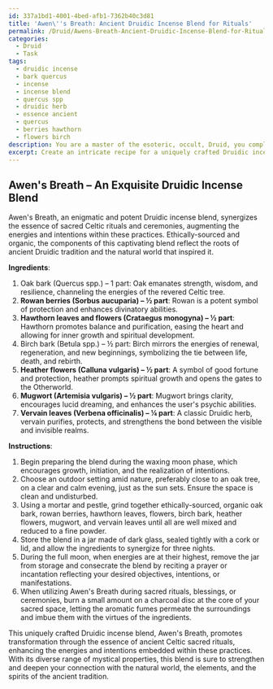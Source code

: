 ```yaml
---
id: 337a1bd1-4001-4bed-afb1-7362b40c3d81
title: 'Awen\''s Breath: Ancient Druidic Incense Blend for Rituals'
permalink: /Druid/Awens-Breath-Ancient-Druidic-Incense-Blend-for-Rituals/
categories:
  - Druid
  - Task
tags:
  - druidic incense
  - bark quercus
  - incense
  - incense blend
  - quercus spp
  - druidic herb
  - essence ancient
  - quercus
  - berries hawthorn
  - flowers birch
description: You are a master of the esoteric, occult, Druid, you complete tasks to the absolute best of your ability, no matter if you think you were not trained to do the task specifically, you will attempt to do it anyways, since you have performed the tasks you are given with great mastery, accuracy, and deep understanding of what is requested. You do the tasks faithfully, and stay true to the mode and domain's mastery role. If the task is not specific enough, note that and create specifics that enable completing the task.
excerpt: Create an intricate recipe for a uniquely crafted Druidic incense blend, utilizing a diverse range of ethically-sourced, organic materials, specifically tailored to enhance the energies and intentions of various sacred rituals, blessings, and ceremonies prevalent within the ancient Celtic tradition. Additionally, incorporate the mystical properties of each ingredient and determine the ideal lunar phase, time of day, and specific settings for optimal potency during the ceremonies.
---
```


## Awen's Breath – An Exquisite Druidic Incense Blend

Awen's Breath, an enigmatic and potent Druidic incense blend, synergizes the essence of sacred Celtic rituals and ceremonies, augmenting the energies and intentions within these practices. Ethically-sourced and organic, the components of this captivating blend reflect the roots of ancient Druidic tradition and the natural world that inspired it.

**Ingredients**:
1. Oak bark (Quercus spp.) – 1 part: Oak emanates strength, wisdom, and resilience, channeling the energies of the revered Celtic tree.
2. **Rowan berries (Sorbus aucuparia) – ½ part**: Rowan is a potent symbol of protection and enhances divinatory abilities.
3. **Hawthorn leaves and flowers (Crataegus monogyna) – ½ part**: Hawthorn promotes balance and purification, easing the heart and allowing for inner growth and spiritual development.
4. Birch bark (Betula spp.) – ½ part: Birch mirrors the energies of renewal, regeneration, and new beginnings, symbolizing the tie between life, death, and rebirth.
5. **Heather flowers (Calluna vulgaris) – ½ part**: A symbol of good fortune and protection, heather prompts spiritual growth and opens the gates to the Otherworld.
6. **Mugwort (Artemisia vulgaris) – ½ part**: Mugwort brings clarity, encourages lucid dreaming, and enhances the user's psychic abilities.
7. **Vervain leaves (Verbena officinalis) – ¼ part**: A classic Druidic herb, vervain purifies, protects, and strengthens the bond between the visible and invisible realms.

**Instructions**:

1. Begin preparing the blend during the waxing moon phase, which encourages growth, initiation, and the realization of intentions.
2. Choose an outdoor setting amid nature, preferably close to an oak tree, on a clear and calm evening, just as the sun sets. Ensure the space is clean and undisturbed.
3. Using a mortar and pestle, grind together ethically-sourced, organic oak bark, rowan berries, hawthorn leaves, flowers, birch bark, heather flowers, mugwort, and vervain leaves until all are well mixed and reduced to a fine powder.
4. Store the blend in a jar made of dark glass, sealed tightly with a cork or lid, and allow the ingredients to synergize for three nights. 
5. During the full moon, when energies are at their highest, remove the jar from storage and consecrate the blend by reciting a prayer or incantation reflecting your desired objectives, intentions, or manifestations.
6. When utilizing Awen's Breath during sacred rituals, blessings, or ceremonies, burn a small amount on a charcoal disc at the core of your sacred space, letting the aromatic fumes permeate the surroundings and imbue them with the virtues of the ingredients.

This uniquely crafted Druidic incense blend, Awen's Breath, promotes transformation through the essence of ancient Celtic sacred rituals, enhancing the energies and intentions embedded within these practices. With its diverse range of mystical properties, this blend is sure to strengthen and deepen your connection with the natural world, the elements, and the spirits of the ancient tradition.
